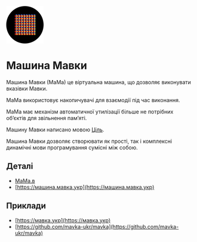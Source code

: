 <img src="ресурси/лого.svg" width="100" height="100" />

# Машина Мавки

Машина Мавки (МаМа) це віртуальна машина, що дозволяє виконувати вказівки Мавки.

МаМа використовує накопичувачі для взаємодії під час виконання.

МаМа має механізм автоматичної утилізації більше не потрібних обʼєктів для звільнення памʼяті.

Машину Мавки написано мовою [Ціль](https://ціль.укр).

Машина Мавки дозволяє створювати як прості, так і комплексні динамічні мови програмування сумісні між собою.

## Деталі

- [МаМа.в](./МаМа.в)
- [https://машина.мавка.укр](https://машина.мавка.укр)

## Приклади

- [https://мавка.укр](https://мавка.укр)
- [https://github.com/mavka-ukr/mavka](https://github.com/mavka-ukr/mavka)